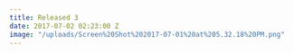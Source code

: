 ```yaml
---
title: Released 3
date: 2017-07-02 02:23:00 Z
image: "/uploads/Screen%20Shot%202017-07-01%20at%205.32.18%20PM.png"
---
```


